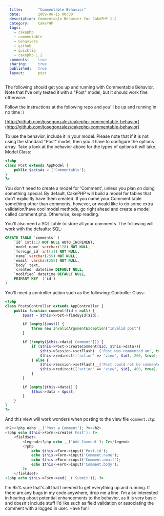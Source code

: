 ```yaml
---
  title:       "Commentable Behavior"
  date:        2009-06-15 00:00
  description: Commentable Behavior for CakePHP 1.2
  category:    CakePHP
  tags:
    - cakephp
    - commentable
    - behaviors
    - github
    - quicktip
    - cakephp 1.2
  comments:    true
  sharing:     true
  published:   true
  layout:      post
---
```


The following should get you up and running with Commentable Behavior. Note that I've only tested it with a "Post" model, but it should work fine otherwise.

Follow the instructions at the following repo and you'll be up and running in no time :)

[http://github.com/josegonzalez/cakephp-commentable-behavior](http://github.com/josegonzalez/cakephp-commentable-behavior)

To use the behavior, include it in your model. Please note that if it is not using the standard "Post" model, then you'll have to configure the options array. Take a look at the behavior above for the types of options it will take.
Model Class:

```php
<?php
class Post extends AppModel {
    public $actsAs = ['Commentable'];
}
?>
```

You don't need to create a model for 'Comment', unless you plan on doing something special. By default, CakePHP will build a model for tables that don't explicitly have them created. If you name your Comment table something other than comments, however, or would like to do some extra validation/have cool model methods, go right ahead and create a model called comment.php. Otherwise, keep reading.

You'll also need a SQL table to store all your comments. The following will work with the defaults:
SQL:

```sql
CREATE TABLE `comments` (
    `id` int(11) NOT NULL AUTO_INCREMENT,
    `model_name` varchar(128) NOT NULL,
    `foreign_id` int(11) NOT NULL,
    `name` varchar(255) NOT NULL,
    `email` varchar(255) NOT NULL,
    `body` text,
    `created` datetime DEFAULT NULL,
    `modified` datetime DEFAULT NULL,
    PRIMARY KEY  (`id`)
)
```

You'll need a controller action such as the following:
Controller Class:

```php
<?php
class PostsController extends AppController {
    public function comment($id = null) {
        $post = $this->Post->findById($id);

        if (empty($post)) {
            throw new InvalidArgumentException("Invalid post")
        }

        if (!empty($this->data['Comment'])) {
            if ($this->Post->createComment($id, $this->data)){
                $this->Session->setFlash(__('Post was commented on', true), 'messages/success');
                $this->redirect(['action' => 'view', $id], 200, true);
            } else {
                $this->Session->setFlash(__('Post could not be commented on. Perhaps you left a field empty?', true), 'messages/error');
                $this->redirect(['action' => 'view', $id], 400, true);
            }
        }

        if (empty($this->data)) {
            $this->data = $post;
        }
    }
}
?>
```

And this view will work wonders when posting to the view file `comment.ctp`:

```php
<h2><?php echo __('Post a Comment'); ?></h2>
<?php echo $this->Form->create('Post'); ?>
    <fieldset>
        <legend><?php echo __('Add Comment'); ?></legend>
        <?php
            echo $this->Form->input('Post.id');
            echo $this->Form->input('Comment.name');
            echo $this->Form->input('Comment.email');
            echo $this->Form->input('Comment.body');
        ?>
    </fieldset>
<?php echo $this->Form->end(__('Submit')); ?>
```

I'm 95% sure that's all that I needed to get everything up and running. If there are any bugs in my code anywhere, drop me a line. I'm also interested in hearing about potential enhancements to the behavior, as it is very basic and doesn't include stuff I'd like such as field validation or associating the comment with a logged in user. Have fun!
